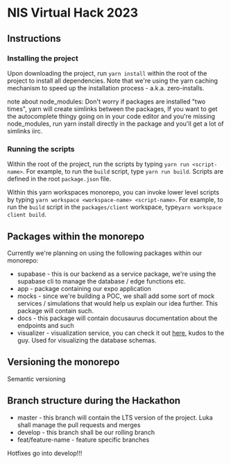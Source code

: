 # NIS Virtual Hack 2023

## Instructions

### Installing the project

Upon downloading the project, run `yarn install` within the root of the project to install all dependencies. Note that we're using the yarn caching mechanism to speed up the installation process - a.k.a. zero-installs.

note about node_modules:
Don't worry if packages are installed "two times", yarn will create simlinks between the packages, If you want to get the autocomplete thingy going on in your code editor and you're missing node_modules, run yarn install directly in the package and you'll get a lot of simlinks iirc.

### Running the scripts

Within the root of the project, run the scripts by typing `yarn run <script-name>`. For example, to run the `build` script, type `yarn run build`. Scripts are defined in the root `package.json` file.

Within this yarn workspaces monorepo, you can invoke lower level scripts by typing `yarn workspace <workspace-name> <script-name>`. For example, to run the `build` script in the `packages/client` workspace, type`yarn workspace client build`.

## Packages within the monorepo

Currently we're planning on using the following packages within our monorepo:
- supabase - this is our backend as a service package, we're using the supabase cli to manage the database / edge functions etc.
- app - package containing our expo application
- mocks - since we're building a POC, we shall add some sort of mock services / simulations that would help us explain our idea further. This package will contain such.
- docs - this package will contain docusaurus documentation about the endpoints and such
- visualizer - visualization service, you can check it out [here](https://github.com/zernonia/supabase-schema), kudos to the guy. Used for visualizing the database schemas.

## Versioning the monorepo

Semantic versioning

## Branch structure during the Hackathon
- master - this branch will contain the LTS version of the project. Luka shall manage the pull requests and merges
- develop - this branch shall be our rolling branch
- feat/feature-name - feature specific branches

Hotfixes go into develop!!!